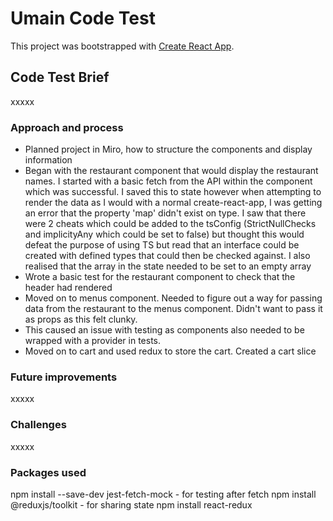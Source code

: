 # Umain Code Test

This project was bootstrapped with [Create React App](https://github.com/facebook/create-react-app).

## Code Test Brief

xxxxx

### Approach and process

- Planned project in Miro, how to structure the components and display information
- Began with the restaurant component that would display the restaurant names. I started with a basic fetch from the API within the component which was successful. I saved this to state however when attempting to render the data as I would with a normal create-react-app, I was getting an error that the property 'map' didn't exist on type. I saw that there were 2 cheats which could be added to the tsConfig (StrictNullChecks and implicityAny which could be set to false) but thought this would defeat the purpose of using TS but read that an interface could be created with defined types that could then be checked against. I also realised that the array in the state needed to be set to an empty array
- Wrote a basic test for the restaurant component to check that the header had rendered
- Moved on to menus component. Needed to figure out a way for passing data from the restaurant to the menus component. Didn't want to pass it as props as this felt clunky.
- This caused an issue with testing as components also needed to be wrapped with a provider in tests.
- Moved on to cart and used redux to store the cart. Created a cart slice

### Future improvements

xxxxx

### Challenges

xxxxx

### Packages used

npm install --save-dev jest-fetch-mock - for testing after fetch
npm install @reduxjs/toolkit - for sharing state
npm install react-redux
